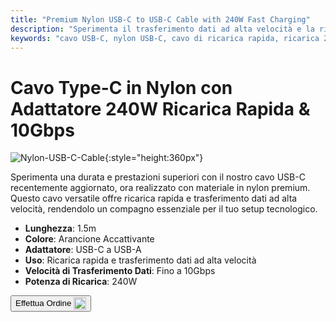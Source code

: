 ```yaml
---
title: "Premium Nylon USB-C to USB-C Cable with 240W Fast Charging"
description: "Sperimenta il trasferimento dati ad alta velocità e la ricarica rapida con il nostro cavo USB-C a USB-C in nylon premium, progettato per durata e prestazioni."
keywords: "cavo USB-C, nylon USB-C, cavo di ricarica rapida, ricarica 240W, trasferimento dati ad alta velocità"
---
```


# Cavo Type-C in Nylon con Adattatore 240W Ricarica Rapida & 10Gbps

![Nylon-USB-C-Cable](https://assets.openterface.com/images/product/part/nylon-usb-c-cable.jpg){:style="height:360px"}

Sperimenta una durata e prestazioni superiori con il nostro cavo USB-C recentemente aggiornato, ora realizzato con materiale in nylon premium. Questo cavo versatile offre ricarica rapida e trasferimento dati ad alta velocità, rendendolo un compagno essenziale per il tuo setup tecnologico.

- **Lunghezza**: 1.5m
- **Colore**: Arancione Accattivante
- **Adattatore**: USB-C a USB-A
- **Uso**: Ricarica rapida e trasferimento dati ad alta velocità
- **Velocità di Trasferimento Dati**: Fino a 10Gbps
- **Potenza di Ricarica**: 240W

<button class="md-button" onclick="window.location.href='https://shop.techxartisan.com/products/upgraded-nylon-usb-c-cable-240w-fast-charging-10gbps-data-transfer-1-5m-with-usb-a-adapter-eye-catching-orange'"> Effettua Ordine <img src="https://assets.openterface.com/images/trademark/txa.svg" alt="TxA Shop" style="vertical-align: middle; height: 20px;"></button>
